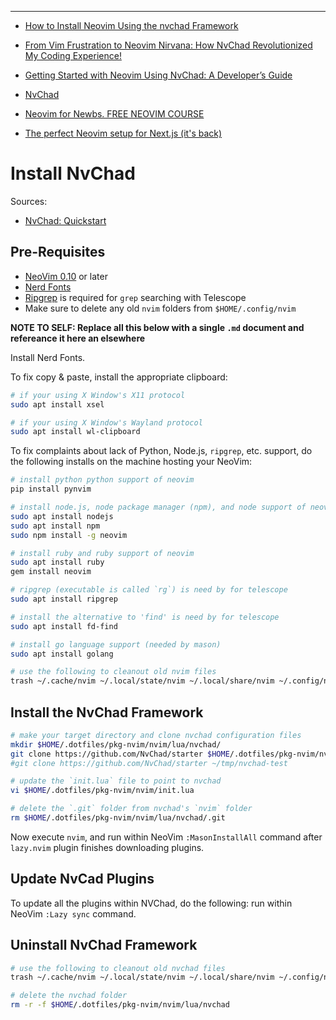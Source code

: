 
<!--
Maintainer:   jeffskinnerbox@yahoo.com / www.jeffskinnerbox.me
Version:      0.0.1
-->


<!--
<div align="center">
<img src="https://raw.githubusercontent.com/jeffskinnerbox/blog/main/content/images/banners-bkgrds/work-in-progress.jpg" title="These materials require additional work and are not ready for general use." align="center" width=420px height=219px>
</div>
-->



------



* [How to Install Neovim Using the nvchad Framework](https://www.freecodecamp.org/news/install-neovim-with-nvchad/)
* [From Vim Frustration to Neovim Nirvana: How NvChad Revolutionized My Coding Experience!](https://medium.com/@patrickkoss/from-vim-frustration-to-neovim-nirvana-how-nvchad-revolutionized-my-coding-experience-800ea96bd070)
* [Getting Started with Neovim Using NvChad: A Developer’s Guide](https://blog.spoonconsulting.com/getting-started-with-neovim-using-nvchad-a-developers-guide-f97d81e85d60)

* [NvChad](https://nvchad.com/)
* [Neovim for Newbs. FREE NEOVIM COURSE](https://www.youtube.com/playlist?list=PLsz00TDipIffreIaUNk64KxTIkQaGguqn)
* [The perfect Neovim setup for Next.js (it's back)](https://www.youtube.com/watch?v=8um8OYwvz3c)

# Install NvChad
Sources:
* [NvChad: Quickstart](https://nvchad.com/docs/quickstart/install)

## Pre-Requisites
* [NeoVim 0.10](https://github.com/neovim/neovim/releases/tag/v0.10.0) or later
* [Nerd Fonts](https://www.nerdfonts.com/)
* [Ripgrep](https://github.com/BurntSushi/ripgrep) is required for `grep` searching with Telescope
* Make sure to delete any old `nvim` folders from `$HOME/.config/nvim`

**NOTE TO SELF: Replace all this below with a single `.md` document and refereance it here an elsewhere**

Install Nerd Fonts.

To fix copy & paste,
install the appropriate clipboard:

```bash
# if your using X Window's X11 protocol
sudo apt install xsel

# if your using X Window's Wayland protocol
sudo apt install wl-clipboard
```

To fix complaints about lack of Python, Node.js, `ripgrep`, etc. support,
do the following installs on the machine hosting your NeoVim:

```bash
# install python python support of neovim
pip install pynvim

# install node.js, node package manager (npm), and node support of neovim
sudo apt install nodejs
sudo apt install npm
sudo npm install -g neovim

# install ruby and ruby support of neovim
sudo apt install ruby
gem install neovim

# ripgrep (executable is called `rg`) is need by for telescope
sudo apt install ripgrep

# install the alternative to 'find' is need by for telescope
sudo apt install fd-find

# install go language support (needed by mason)
sudo apt install golang
```

```bash
# use the following to cleanout old nvim files
trash ~/.cache/nvim ~/.local/state/nvim ~/.local/share/nvim ~/.config/nvim/undo ~/.config/nvim/site ~/.config/nvim/swap ~/.config/nvim/plugin ~/.config/nvim/share
```

## Install the NvChad Framework
```bash
# make your target directory and clone nvchad configuration files
mkdir $HOME/.dotfiles/pkg-nvim/nvim/lua/nvchad/
git clone https://github.com/NvChad/starter $HOME/.dotfiles/pkg-nvim/nvim/lua/nvchad/
#git clone https://github.com/NvChad/starter ~/tmp/nvchad-test

# update the `init.lua` file to point to nvchad
vi $HOME/.dotfiles/pkg-nvim/nvim/init.lua

# delete the `.git` folder from nvchad's `nvim` folder
rm $HOME/.dotfiles/pkg-nvim/nvim/lua/nvchad/.git
```

Now execute `nvim`, and run within NeoVim `:MasonInstallAll` command
after `lazy.nvim` plugin finishes downloading plugins.

## Update NvCad Plugins
To update all the plugins within NVChad, do the following:
run within NeoVim `:Lazy sync` command.

## Uninstall NvChad Framework
```bash
# use the following to cleanout old nvchad files
trash ~/.cache/nvim ~/.local/state/nvim ~/.local/share/nvim ~/.config/nvim/undo ~/.config/nvim/site ~/.config/nvim/swap ~/.config/nvim/plugin ~/.config/nvim/share

# delete the nvchad folder
rm -r -f $HOME/.dotfiles/pkg-nvim/nvim/lua/nvchad
```

